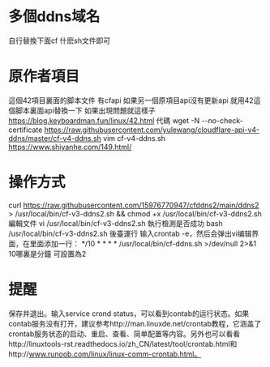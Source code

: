 #  多個ddns域名
自行替換下面cf 什麽sh文件即可
#  原作者項目
這個42項目裏面的脚本文件 有cfapi  如果另一個原項目api沒有更新api 就用42這個脚本裏面api替換一下 如果出現問題就這樣子
https://blog.keyboardman.fun/linux/42.html
代碼
wget  -N --no-check-certificate https://raw.githubusercontent.com/yulewang/cloudflare-api-v4-ddns/master/cf-v4-ddns.sh
vim cf-v4-ddns.sh
https://www.shiyanhe.com/149.html/

#  操作方式
curl https://raw.githubusercontent.com/15976770947/cfddns2/main/ddns2 > /usr/local/bin/cf-v3-ddns2.sh && chmod +x /usr/local/bin/cf-v3-ddns2.sh
編輯文件 
vi  /usr/local/bin/cf-v3-ddns2.sh
執行檢測是否成功
bash /usr/local/bin/cf-v3-ddns2.sh
後臺運行
输入crontab -e，然后会弹出vi编辑界面，在里面添加一行：
*/10 * * * *  /usr/local/bin/cf-ddns.sh >/dev/null 2>&1
10哪裏是分鐘 可設置為2
#  提醒
保存并退出。输入service crond status，可以看到contab的运行状态。如果contab服务没有打开，建议参考http://man.linuxde.net/crontab教程，它涵盖了crontab服务状态的启动、重启、查看、简单配置等内容。另外也可以看看http://linuxtools-rst.readthedocs.io/zh_CN/latest/tool/crontab.html和http://www.runoob.com/linux/linux-comm-crontab.html。
